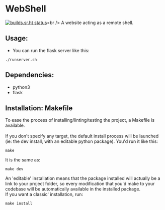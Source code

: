 # WebShell

[![builds.sr.ht status](https://builds.sr.ht/~jean-max/WebShell/archlinux.yml.svg)](https://builds.sr.ht/~jean-max/WebShell/archlinux.yml?)<br />
A website acting as a remote shell.


## Usage:

* You can run the flask server like this:

```shell
./runserver.sh
```


## Dependencies:

* python3
* flask


## Installation: Makefile

To ease the process of installing/linting/testing the project, a Makefile is available. <br />
<br />
If you don't specify any target, the default install process will be launched (ie: the dev install, with an editable python package).
You'd run it like this:

```shell
make
```

It is the same as:

```shell
make dev
```

An 'editable' installation means that the package installed will actually be a link to your project folder, so every modification that you'd make to your codebase will be automatically available in the installed package.<br />
If you want a classic' installation, run:

```shell
make install
```
